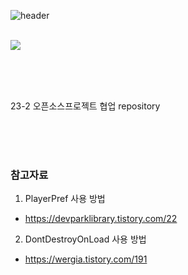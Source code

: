 ![header](https://capsule-render.vercel.app/api?type=rect&color=auto&height=300&section=header&text=Read%20Me&fontSize=60&animation=twinkling&desc=CastAway%20OpenSource%20Project)

<br/>

<img src="https://img.shields.io/badge/Unity-000000?style=flat&logo=Unity&logoColor=white"/>


<br/><br/><br/>

23-2 오픈소스프로젝트 협업 repository

<br/><br/><br/>

### 참고자료
1. PlayerPref 사용 방법
- https://devparklibrary.tistory.com/22
2. DontDestroyOnLoad 사용 방법
- https://wergia.tistory.com/191
